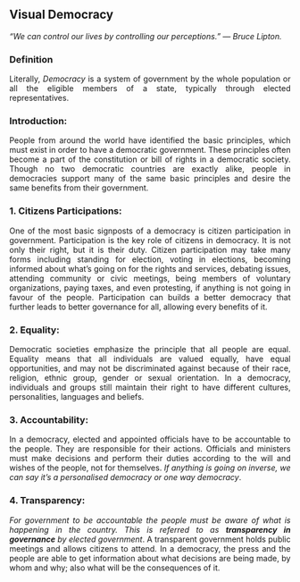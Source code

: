 ## Visual Democracy
<i>“We can control our lives by controlling our perceptions.” — Bruce Lipton.</i>

<h3>Definition</h3>
<p align="justify">Literally, <i>Democracy</i> is a system of government by the whole population or all the eligible members of a state, typically through elected representatives.</p>
<h3>Introduction:</h3>
<p align="justify">People from around the world have identified the basic principles, which must exist in order to have a democratic government. These principles often become a part of the constitution or bill of rights in a democratic society. Though no two democratic countries are exactly alike, people in democracies support many of the same basic principles and desire the same benefits from their government.</p>
<h3>1. Citizens Participations:</h3>
<p align="justify">One of the most basic signposts of a democracy is citizen participation in government. Participation is the key role of citizens in democracy. It is not only their right, but it is their duty. Citizen participation may take many forms including standing for election, voting in elections, becoming informed about what’s going on for the rights and services, debating issues, attending community or civic meetings, being members of voluntary organizations, paying taxes, and even protesting, if anything is not going in favour of the people. Participation can builds a better democracy that further leads to better governance for all, allowing every benefits of it.</p>
<h3>2. Equality:</h3>
<p align="justify">Democratic societies emphasize the principle that all people are equal. Equality means that all individuals are valued equally, have equal opportunities, and may not be discriminated against because of their race, religion, ethnic group, gender or sexual orientation. In a democracy, individuals and groups still maintain their right to have different cultures, personalities, languages and beliefs.</p>
<h3>3. Accountability:</h3>
<p align="justify">In a democracy, elected and appointed officials have to be accountable to the people. They are responsible for their actions. Officials and ministers must make decisions and perform their duties according to the will and wishes of the people, not for themselves. <i>If anything is going on inverse, we can say it’s a personalised democracy or one way democracy</i>.</p>
<h3>4. Transparency:</h3>
<p align="justify"><i>For government to be accountable the people must be aware of what is happening in the country. This is referred to as <b>transparency in governance</b> by elected government</i>. A transparent government holds public meetings and allows citizens to attend. In a democracy, the press and the people are able to get information about what decisions are being made, by whom and why; also what will be the consequences of it.</p>
